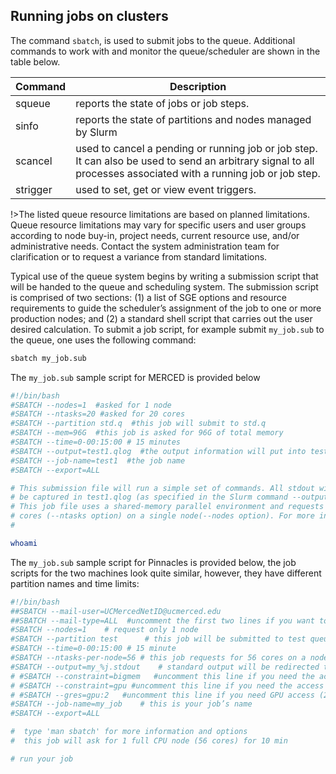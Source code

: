 ## Running jobs on clusters

The command `sbatch`, is used to submit jobs to the queue. Additional commands to work with and monitor the queue/scheduler are shown in the table below.

|Command|Description|
|--|--|
|squeue|reports the state of jobs or job steps.|
|sinfo|reports the state of partitions and nodes managed by Slurm|
|scancel|used to cancel a pending or running job or job step. It can also be used to send an arbitrary signal to all processes associated with a running job or job step.|
|strigger|used to set, get or view event triggers.|

!>The listed queue resource limitations are based on planned limitations. Queue resource limitations may vary for specific users and user groups according to node buy-in, project needs, current resource use, and/or administrative needs. Contact the system administration team for clarification or to request a variance from standard limitations.

Typical use of the queue system begins by writing a submission script that will be handed to the queue and scheduling system. The submission script is comprised of two sections: (1) a list of SGE options and resource requirements to guide the scheduler’s assignment of the job to one or more production nodes; and (2) a standard shell script that carries out the user desired calculation. To submit a job script, for example submit `my_job.sub` to the queue, one uses the following command:
```bash
sbatch my_job.sub
```
The `my_job.sub` sample script for MERCED is provided below
```bash
#!/bin/bash  
#SBATCH --nodes=1  #asked for 1 node
#SBATCH --ntasks=20 #asked for 20 cores
#SBATCH --partition std.q  #this job will submit to std.q
#SBATCH --mem=96G  #this job is asked for 96G of total memory
#SBATCH --time=0-00:15:00 # 15 minutes  
#SBATCH --output=test1.qlog  #the output information will put into test1.qlog file
#SBATCH --job-name=test1  #the job name
#SBATCH --export=ALL

# This submission file will run a simple set of commands. All stdout will
# be captured in test1.qlog (as specified in the Slurm command --output above).
# This job file uses a shared-memory parallel environment and requests 20
# cores (--ntasks option) on a single node(--nodes option). For more info on this script, cat /usr/local/bin/merced_node_print.
#  

whoami
```
The `my_job.sub` sample script for Pinnacles is provided below, the job scripts for the two machines look quite similar, however, they have different partition names and time limits:
```bash
#!/bin/bash
##SBATCH --mail-user=UCMercedNetID@ucmerced.edu  
##SBATCH --mail-type=ALL  #uncomment the first two lines if you want to receive the email notifications
#SBATCH --nodes=1    # request only 1 node
#SBATCH --partition test      # this job will be submitted to test queue
#SBATCH --time=0-00:15:00 # 15 minute
#SBATCH --ntasks-per-node=56 # this job requests for 56 cores on a node
#SBATCH --output=my_%j.stdout    # standard output will be redirected to this file
# #SBATCH --constraint=bigmem   #uncomment this line if you need the access to the bigmem node for Pinnacles
# #SBATCH --constraint=gpu #uncomment this line if you need the access to GPU
# #SBATCH --gres=gpu:2   #uncomment this line if you need GPU access (2 GPUs)
#SBATCH --job-name=my_job    # this is your job’s name
#SBATCH --export=ALL

#  type 'man sbatch' for more information and options
#  this job will ask for 1 full CPU node (56 cores) for 10 min

# run your job
```